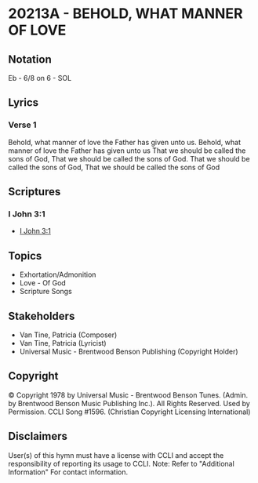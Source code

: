 # 20213A - BEHOLD, WHAT MANNER OF LOVE

## Notation

Eb - 6/8 on 6 - SOL

## Lyrics

### Verse 1

Behold, what manner of love the Father has given unto us. Behold, what manner of love the Father has given unto us That we should be called the sons of God, That we should be called the sons of God. That we should be called the sons of God, That we should be called the sons of God


## Scriptures

### I John 3:1

- [I John 3:1](https://www.biblegateway.com/passage/?search=I%20John%203%3A1)


## Topics

- Exhortation/Admonition
- Love - Of God
- Scripture Songs

## Stakeholders

- Van Tine, Patricia (Composer)
- Van Tine, Patricia (Lyricist)
- Universal Music - Brentwood Benson Publishing (Copyright Holder)

## Copyright

© Copyright 1978 by Universal Music - Brentwood Benson Tunes. (Admin. by Brentwood Benson Music Publishing Inc.).  All Rights Reserved. Used by Permission. CCLI Song #1596.
(Christian Copyright Licensing International)

## Disclaimers

User(s) of this hymn must have a license with CCLI and accept the responsibility of reporting its usage to CCLI.
Note: Refer to "Additional Information" For contact information.

